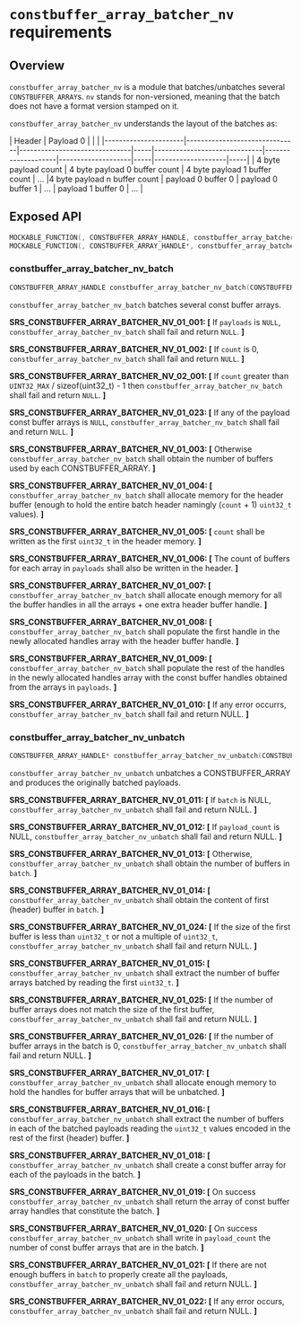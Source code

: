 ﻿`constbuffer_array_batcher_nv` requirements
================

## Overview

`constbuffer_array_batcher_nv` is a module that batches/unbatches several `CONSTBUFFER_ARRAY`s. `nv` stands for non-versioned, meaning that the batch does not have a format version stamped on it.

`constbuffer_array_batcher_nv` understands the layout of the batches as:

| Header                                                                                                                    | Payload 0                               |     |                          |
|----------------------|-------------------------------|-------------------------------|-----|------------------------------|--------------------|--------------------|-----|--------------------|-----|
| 4 byte payload count | 4 byte payload 0 buffer count | 4 byte payload 1 buffer count | ... |4 byte payload n buffer count | payload 0 buffer 0 | payload 0 buffer 1 | ... | payload 1 buffer 0 | ... |

## Exposed API

```c
MOCKABLE_FUNCTION(, CONSTBUFFER_ARRAY_HANDLE, constbuffer_array_batcher_nv_batch, CONSTBUFFER_ARRAY_HANDLE*, payloads, uint32_t, count);
MOCKABLE_FUNCTION(, CONSTBUFFER_ARRAY_HANDLE*, constbuffer_array_batcher_nv_unbatch, CONSTBUFFER_ARRAY_HANDLE, batch, uint32_t*, payload_count);
```

### constbuffer_array_batcher_nv_batch

```c
CONSTBUFFER_ARRAY_HANDLE constbuffer_array_batcher_nv_batch(CONSTBUFFER_ARRAY_HANDLE* payloads, uint32_t count);
```

`constbuffer_array_batcher_nv_batch` batches several const buffer arrays.

**SRS_CONSTBUFFER_ARRAY_BATCHER_NV_01_001: [** If `payloads` is `NULL`, `constbuffer_array_batcher_nv_batch` shall fail and return `NULL`. **]**

**SRS_CONSTBUFFER_ARRAY_BATCHER_NV_01_002: [** If `count` is 0, `constbuffer_array_batcher_nv_batch` shall fail and return `NULL`. **]**

**SRS_CONSTBUFFER_ARRAY_BATCHER_NV_02_001: [** If `count` greater than `UINT32_MAX` / sizeof(uint32_t) - 1 then `constbuffer_array_batcher_nv_batch` shall fail and return `NULL`. **]**

**SRS_CONSTBUFFER_ARRAY_BATCHER_NV_01_023: [** If any of the payload const buffer arrays is `NULL`, `constbuffer_array_batcher_nv_batch` shall fail and return `NULL`. **]**

**SRS_CONSTBUFFER_ARRAY_BATCHER_NV_01_003: [** Otherwise `constbuffer_array_batcher_nv_batch` shall obtain the number of buffers used by each CONSTBUFFER_ARRAY. **]**

**SRS_CONSTBUFFER_ARRAY_BATCHER_NV_01_004: [** `constbuffer_array_batcher_nv_batch` shall allocate memory for the header buffer (enough to hold the entire batch header namingly (`count` + 1) `uint32_t` values). **]**

**SRS_CONSTBUFFER_ARRAY_BATCHER_NV_01_005: [** `count` shall be written as the first `uint32_t` in the header memory. **]**

**SRS_CONSTBUFFER_ARRAY_BATCHER_NV_01_006: [** The count of buffers for each array in `payloads` shall also be written in the header. **]**

**SRS_CONSTBUFFER_ARRAY_BATCHER_NV_01_007: [** `constbuffer_array_batcher_nv_batch` shall allocate enough memory for all the buffer handles in all the arrays + one extra header buffer handle. **]**

**SRS_CONSTBUFFER_ARRAY_BATCHER_NV_01_008: [** `constbuffer_array_batcher_nv_batch` shall populate the first handle in the newly allocated handles array with the header buffer handle. **]**

**SRS_CONSTBUFFER_ARRAY_BATCHER_NV_01_009: [** `constbuffer_array_batcher_nv_batch` shall populate the rest of the handles in the newly allocated handles array with the const buffer handles obtained from the arrays in `payloads`. **]**

**SRS_CONSTBUFFER_ARRAY_BATCHER_NV_01_010: [** If any error occurrs, `constbuffer_array_batcher_nv_batch` shall fail and return NULL. **]**

### constbuffer_array_batcher_nv_unbatch

```c
CONSTBUFFER_ARRAY_HANDLE* constbuffer_array_batcher_nv_unbatch(CONSTBUFFER_ARRAY_HANDLE batch, uint32_t* payload_count);
```

`constbuffer_array_batcher_nv_unbatch` unbatches a CONSTBUFFER_ARRAY and produces the originally batched payloads.

**SRS_CONSTBUFFER_ARRAY_BATCHER_NV_01_011: [** If `batch` is NULL, `constbuffer_array_batcher_nv_unbatch` shall fail and return NULL. **]**

**SRS_CONSTBUFFER_ARRAY_BATCHER_NV_01_012: [** If `payload_count` is NULL, `constbuffer_array_batcher_nv_unbatch` shall fail and return NULL. **]**

**SRS_CONSTBUFFER_ARRAY_BATCHER_NV_01_013: [** Otherwise, `constbuffer_array_batcher_nv_unbatch` shall obtain the number of buffers in `batch`. **]**

**SRS_CONSTBUFFER_ARRAY_BATCHER_NV_01_014: [** `constbuffer_array_batcher_nv_unbatch` shall obtain the content of first (header) buffer in `batch`. **]**

**SRS_CONSTBUFFER_ARRAY_BATCHER_NV_01_024: [** If the size of the first buffer is less than `uint32_t` or not a multiple of `uint32_t`, `constbuffer_array_batcher_nv_unbatch` shall fail and return NULL. **]**

**SRS_CONSTBUFFER_ARRAY_BATCHER_NV_01_015: [** `constbuffer_array_batcher_nv_unbatch` shall extract the number of buffer arrays batched by reading the first `uint32_t`. **]**

**SRS_CONSTBUFFER_ARRAY_BATCHER_NV_01_025: [** If the number of buffer arrays does not match the size of the first buffer, `constbuffer_array_batcher_nv_unbatch` shall fail and return NULL. **]**

**SRS_CONSTBUFFER_ARRAY_BATCHER_NV_01_026: [** If the number of buffer arrays in the batch is 0, `constbuffer_array_batcher_nv_unbatch` shall fail and return NULL. **]**

**SRS_CONSTBUFFER_ARRAY_BATCHER_NV_01_017: [** `constbuffer_array_batcher_nv_unbatch` shall allocate enough memory to hold the handles for buffer arrays that will be unbatched. **]**

**SRS_CONSTBUFFER_ARRAY_BATCHER_NV_01_016: [** `constbuffer_array_batcher_nv_unbatch` shall extract the number of buffers in each of the batched payloads reading the `uint32_t` values encoded in the rest of the first (header) buffer. **]**

**SRS_CONSTBUFFER_ARRAY_BATCHER_NV_01_018: [** `constbuffer_array_batcher_nv_unbatch` shall create a const buffer array for each of the payloads in the batch. **]**

**SRS_CONSTBUFFER_ARRAY_BATCHER_NV_01_019: [** On success `constbuffer_array_batcher_nv_unbatch` shall return the array of const buffer array handles that constitute the batch. **]**

**SRS_CONSTBUFFER_ARRAY_BATCHER_NV_01_020: [** On success `constbuffer_array_batcher_nv_unbatch` shall write in `payload_count` the number of const buffer arrays that are in the batch. **]**

**SRS_CONSTBUFFER_ARRAY_BATCHER_NV_01_021: [** If there are not enough buffers in `batch` to properly create all the payloads, `constbuffer_array_batcher_nv_unbatch` shall fail and return NULL. **]**

**SRS_CONSTBUFFER_ARRAY_BATCHER_NV_01_022: [** If any error occurs, `constbuffer_array_batcher_nv_unbatch` shall fail and return NULL. **]**
